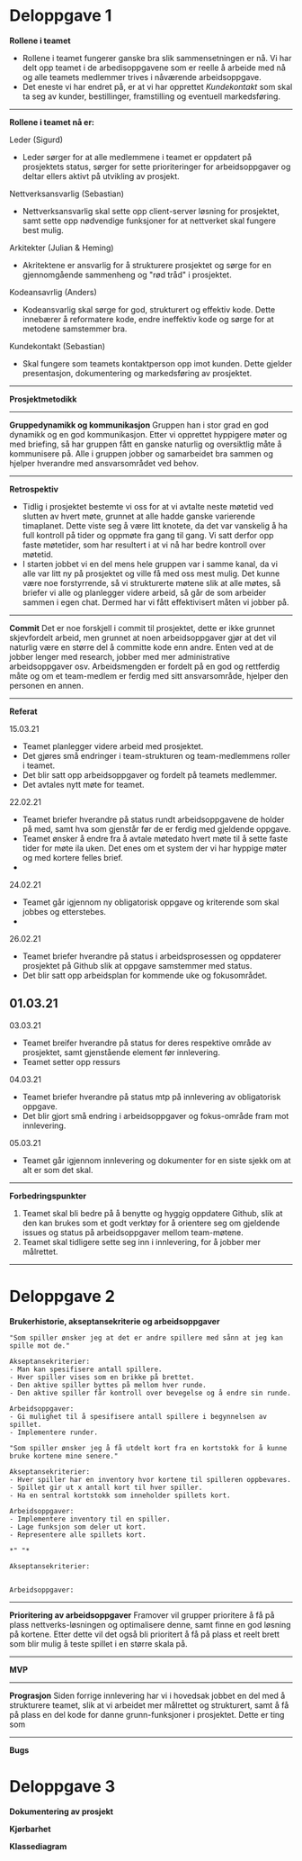 # Deloppgave 1

**Rollene i teamet**
- Rollene i teamet fungerer ganske bra slik sammensetningen er nå. Vi har delt opp teamet i de arbedisoppgavene som er reelle å arbeide med nå og alle teamets medlemmer trives i nåværende arbeidsoppgave. 
- Det eneste vi har endret på, er at vi har opprettet *Kundekontakt* som skal ta seg av kunder, bestillinger, framstilling og eventuell markedsføring.

- - - -

**Rollene i teamet nå er:**

Leder (Sigurd)
- Leder sørger for at alle medlemmene i teamet er oppdatert på prosjektets status, sørger for sette prioriteringer for arbeidsoppgaver og deltar ellers aktivt på utvikling av prosjekt.

Nettverksansvarlig (Sebastian)
- Nettverksansvarlig skal sette opp client-server løsning for prosjektet, samt sette opp nødvendige funksjoner for at nettverket skal fungere best mulig.

Arkitekter (Julian & Heming)
- Akritektene er ansvarlig for å strukturere prosjektet og sørge for en gjennomgående sammenheng og "rød tråd" i prosjektet.

Kodeansavrlig (Anders)
- Kodeansvarlig skal sørge for god, strukturert og effektiv kode. Dette innebærer å reformatere kode, endre ineffektiv kode og sørge for at metodene samstemmer bra.

Kundekontakt (Sebastian)
- Skal fungere som teamets kontaktperson opp imot kunden. Dette gjelder presentasjon, dokumentering og markedsføring av prosjektet.

- - - -

**Prosjektmetodikk**

- - - -

**Gruppedynamikk og kommunikasjon**
Gruppen han i stor grad en god dynamikk og en god kommunikasjon. Etter vi opprettet hyppigere møter og med briefing, så har gruppen fått en ganske naturlig og oversiktlig måte å kommunisere på. Alle i gruppen jobber og samarbeidet bra sammen og hjelper hverandre med ansvarsområdet ved behov.

- - - -

**Retrospektiv**
- Tidlig i prosjektet bestemte vi oss for at vi avtalte neste møtetid ved slutten av hvert møte, grunnet at alle hadde ganske varierende timaplanet. Dette viste seg å være litt knotete, da det var vanskelig å ha full kontroll på tider og oppmøte fra gang til gang. Vi satt derfor opp faste møtetider, som har resultert i at vi nå har bedre kontroll over møtetid.
- I starten jobbet vi en del mens hele gruppen var i samme kanal, da vi alle var litt ny på prosjektet og ville få med oss mest mulig. Det kunne være noe forstyrrende, så vi strukturerte møtene slik at alle møtes, så briefer vi alle og planlegger videre arbeid, så går de som arbeider sammen i egen chat. Dermed har vi fått effektivisert måten vi jobber på.

- - - -

**Commit**
Det er noe forskjell i commit til prosjektet, dette er ikke grunnet skjevfordelt arbeid, men grunnet at noen arbeidsoppgaver gjør at det vil naturlig være en større del å committe kode enn andre. Enten ved at de jobber lenger med research, jobber med mer administrative arbeidsoppgaver osv. Arbeidsmengden er fordelt på en god og rettferdig måte og om et team-medlem er ferdig med sitt ansvarsområde, hjelper den personen en annen.

- - - -

**Referat**

15.03.21
- Teamet planlegger videre arbeid med prosjektet.
- Det gjøres små endringer i team-strukturen og team-medlemmens roller i teamet.
- Det blir satt opp arbeidsoppgaver og fordelt på teamets medlemmer.
- Det avtales nytt møte for teamet.

22.02.21
- Teamet briefer hverandre på status rundt arbeidsoppgavene de holder på med, samt hva som gjenstår før de er ferdig med gjeldende oppgave.
- Teamet ønsker å endre fra å avtale møtedato hvert møte til å sette faste tider for møte ila uken. Det enes om et system der vi har hyppige møter og med kortere felles brief.
- 

24.02.21
- Teamet går igjennom ny obligatorisk oppgave og kriterende som skal jobbes og etterstebes.
- 

26.02.21
- Teamet briefer hverandre på status i arbeidsprosessen og oppdaterer prosjektet på Github slik at oppgave samstemmer med status.
- Det blir satt opp arbeidsplan for kommende uke og fokusområdet.


01.03.21
- 

03.03.21
- Teamet breifer hverandre på status for deres respektive område av prosjektet, samt gjenstående element før innlevering. 
- Teamet setter opp ressurs

04.03.21
- Teamet briefer hverandre på status mtp på innlevering av obligatorisk oppgave. 
- Det blir gjort små endring i arbeidsoppgaver og fokus-område fram mot innlevering.

05.03.21
- Teamet går igjennom innlevering og dokumenter for en siste sjekk om at alt er som det skal. 

- - - -

**Forbedringspunkter**
1. Teamet skal bli bedre på å benytte og hyggig oppdatere Github, slik at den kan brukes som et godt verktøy for å orientere seg om gjeldende issues og status på arbeidsoppgaver mellom team-møtene.
2. Teamet skal tidligere sette seg inn i innlevering, for å jobber mer målrettet.

- - - -

# Deloppgave 2

**Brukerhistorie, akseptansekriterie og arbeidsoppgaver**

```
"Som spiller ønsker jeg at det er andre spillere med sånn at jeg kan spille mot de."

Akseptansekriterier:
- Man kan spesifisere antall spillere.
- Hver spiller vises som en brikke på brettet.
- Den aktive spiller byttes på mellom hver runde.
- Den aktive spiller får kontroll over bevegelse og å endre sin runde.

Arbeidsoppgaver:
- Gi mulighet til å spesifisere antall spillere i begynnelsen av spillet.
- Implementere runder.
```

```
"Som spiller ønsker jeg å få utdelt kort fra en kortstokk for å kunne bruke kortene mine senere."

Akseptansekriterier:
- Hver spiller har en inventory hvor kortene til spilleren oppbevares.
- Spillet gir ut x antall kort til hver spiller.
- Ha en sentral kortstokk som inneholder spillets kort.

Arbeidsoppgaver:
- Implementere inventory til en spiller.
- Lage funksjon som deler ut kort.
- Representere alle spillets kort.

```

```
*" "*

Akseptansekriterier:


Arbeidsoppgaver:

```
- - - -

**Prioritering av arbeidsoppgaver**
Framover vil grupper prioritere å få på plass nettverks-løsningen og optimalisere denne, samt finne en god løsning på kortene. Etter dette vil det også bli prioritert å få på plass et reelt brett som blir mulig å teste spillet i en større skala på.

- - - -

**MVP**


- - - -

**Prograsjon**
Siden forrige innlevering har vi i hovedsak jobbet en del med å strukturere teamet, slik at vi arbeidet mer målrettet og strukturert, samt å få på plass en del kode for danne grunn-funksjoner i prosjektet. Dette er ting som

- - - -

**Bugs**




# Deloppgave 3

**Dokumentering av prosjekt**


**Kjørbarhet**


**Klassediagram**


